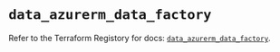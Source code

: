 # `data_azurerm_data_factory`

Refer to the Terraform Registory for docs: [`data_azurerm_data_factory`](https://registry.terraform.io/providers/hashicorp/azurerm/3.86.0/docs/data-sources/data_factory).
